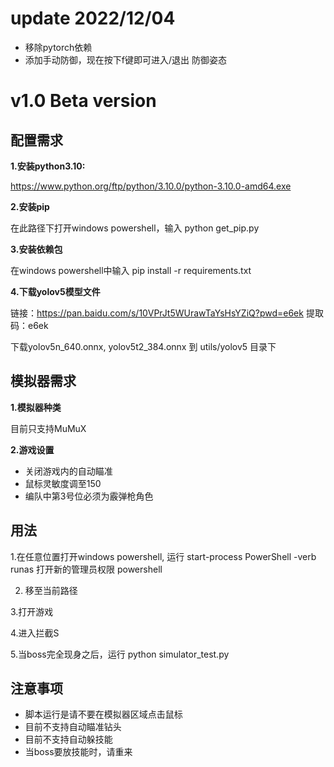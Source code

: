 # update 2022/12/04
- 移除pytorch依赖
- 添加手动防御，现在按下f键即可进入/退出 防御姿态

# v1.0 Beta version

## **配置需求**

**1.安装python3.10:**

https://www.python.org/ftp/python/3.10.0/python-3.10.0-amd64.exe

**2.安装pip**

在此路径下打开windows powershell，输入 python get_pip.py

**3.安装依赖包**

在windows powershell中输入  pip install -r requirements.txt

**4.下载yolov5模型文件**

链接：https://pan.baidu.com/s/10VPrJt5WUrawTaYsHsYZiQ?pwd=e6ek 
提取码：e6ek 

下载yolov5n_640.onnx, yolov5t2_384.onnx 到 utils/yolov5 目录下

## **模拟器需求**

**1.模拟器种类**

目前只支持MuMuX

**2.游戏设置**

- 关闭游戏内的自动瞄准
- 鼠标灵敏度调至150
- 编队中第3号位必须为霰弹枪角色

## **用法**
1.在任意位置打开windows powershell, 运行 start-process PowerShell -verb runas 打开新的管理员权限 powershell

2. 移至当前路径

3.打开游戏

4.进入拦截S

5.当boss完全现身之后，运行 python simulator_test.py

## **注意事项**
- 脚本运行是请不要在模拟器区域点击鼠标
- 目前不支持自动瞄准钻头
- 目前不支持自动躲技能
- 当boss要放技能时，请重来



